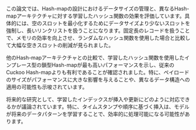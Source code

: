 この論文では、Hash-mapの設計におけるデータサイズの管理と、異なるHash-mapアーキテクチャに対する学習したハッシュ関数の効果を評価しています。具体的には、空のスロットを最小化するためにデータサイズより少ないスロットを強制し、長いリンクリストを扱うことになります。固定長のレコードを扱うことで、メモリの効率を向上させ、ランダムなハッシュ関数を使用した場合と比較して大幅な空きスロットの削減が見られました。

他のHash-mapアーキテクチャとの比較で、学習したハッシュ関数を使用したインプレース型の鎖型Hash-mapが最も高いパフォーマンスを示し、従来のCuckoo Hash-mapよりも有利であることが確認されました。特に、ペイロードのサイズがパフォーマンスに大きな影響を与えることや、異なるデータ構造への適用の可能性も示唆されています。

将来的な研究として、学習したインデックスが挿入や更新にどのように対応できるかが議論されています。特に、タイムスタンプや順序に基づく挿入は、モデルが将来のデータパターンを学習することで、効率的に処理可能になる可能性があります。